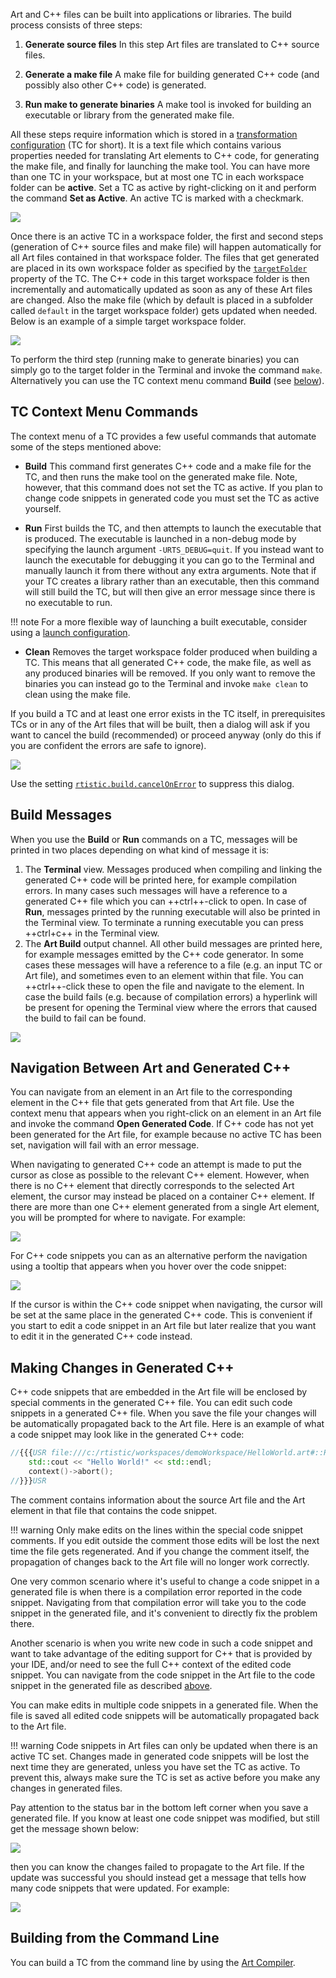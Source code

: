 Art and C++ files can be built into applications or libraries. The build process consists of three steps:

1. **Generate source files**
In this step Art files are translated to C++ source files. 

2. **Generate a make file**
A make file for building generated C++ code (and possibly also other C++ code) is generated.

3. **Run make to generate binaries**
A make tool is invoked for building an executable or library from the generated make file.

All these steps require information which is stored in a [transformation configuration](transformation-configurations.md) (TC for short). It is a text file which contains various properties needed for translating Art elements to C++ code, for generating the make file, and finally for launching the make tool. You can have more than one TC in your workspace, but at most one TC in each workspace folder can be **active**. Set a TC as active by right-clicking on it and perform the command **Set as Active**. An active TC is marked with a checkmark.

![](images/active-tc.png)

Once there is an active TC in a workspace folder, the first and second steps (generation of C++ source files and make file) will happen automatically for all Art files contained in that workspace folder. The files that get generated are placed in its own workspace folder as specified by the [`targetFolder`](transformation-configurations.md#targetfolder) property of the TC. The C++ code in this target workspace folder is then incrementally and automatically updated as soon as any of these Art files are changed. Also the make file (which by default is placed in a subfolder called `default` in the target workspace folder) gets updated when needed. Below is an example of a simple target workspace folder.

![](images/target-workspace-folder.png)

To perform the third step (running make to generate binaries) you can simply go to the target folder in the Terminal and invoke the command `make`. Alternatively you can use the TC context menu command **Build** (see [below](#tc-context-menu-commands)).

## TC Context Menu Commands
The context menu of a TC provides a few useful commands that automate some of the steps mentioned above:

* **Build**
This command first generates C++ code and a make file for the TC, and then runs the make tool on the generated make file. Note, however, that this command does not set the TC as active. If you plan to change code snippets in generated code you must set the TC as active yourself.

* **Run**
First builds the TC, and then attempts to launch the executable that is produced. The executable is launched in a non-debug mode by specifying the launch argument `-URTS_DEBUG=quit`. If you instead want to launch the executable for debugging it you can go to the Terminal and manually launch it from there without any extra arguments. Note that if your TC creates a library rather than an executable, then this command will still build the TC, but will then give an error message since there is no executable to run. 

!!! note
    For a more flexible way of launching a built executable, consider using a [launch configuration](launch-configurations.md).

* **Clean**
Removes the target workspace folder produced when building a TC. This means that all generated C++ code, the make file, as well as any produced binaries will be removed. If you only want to remove the binaries you can instead go to the Terminal and invoke `make clean` to clean using the make file.

If you build a TC and at least one error exists in the TC itself, in prerequisites TCs or in any of the Art files that will be built, then a dialog will ask if you want to cancel the build (recommended) or proceed anyway (only do this if you are confident the errors are safe to ignore).

![](images/cancel-build.png)

Use the setting [`rtistic.build.cancelOnError`](../settings.md#cancel-on-error) to suppress this dialog.

## Build Messages
When you use the **Build** or **Run** commands on a TC, messages will be printed in two places depending on what kind of message it is:

1. The **Terminal** view. Messages produced when compiling and linking the generated C++ code will be printed here, for example compilation errors. In many cases such messages will have a reference to a generated C++ file which you can ++ctrl++-click to open. In case of **Run**, messages printed by the running executable will also be printed in the Terminal view. To terminate a running executable you can press ++ctrl+c++ in the Terminal view.
2. The **Art Build** output channel. All other build messages are printed here, for example messages emitted by the C++ code generator. In some cases these messages will have a reference to a file (e.g. an input TC or Art file), and sometimes even to an element within that file. You can ++ctrl++-click these to open the file and navigate to the element. In case the build fails (e.g. because of compilation errors) a hyperlink will be present for opening the Terminal view where the errors that caused the build to fail can be found.

![](images/art-build-output.png)

## Navigation Between Art and Generated C++
You can navigate from an element in an Art file to the corresponding element in the C++ file that gets generated from that Art file. Use the context menu that appears when you right-click on an element in an Art file and invoke the command **Open Generated Code**. If C++ code has not yet been generated for the Art file, for example because no active TC has been set, navigation will fail with an error message.

When navigating to generated C++ code an attempt is made to put the cursor as close as possible to the relevant C++ element. However, when there is no C++ element that directly corresponds to the selected Art element, the cursor may instead be placed on a container C++ element. If there are more than one C++ element generated from a single Art element, you will be prompted for where to navigate. For example:

![](images/multiple-cpp-elements-navigation.png)

For C++ code snippets you can as an alternative perform the navigation using a tooltip that appears when you hover over the code snippet:

![](images/navigate-cpp-tooltip.png)

If the cursor is within the C++ code snippet when navigating, the cursor will be set at the same place in the generated C++ code. This is convenient if you start to edit a code snippet in an Art file but later realize that you want to edit it in the generated C++ code instead.

## Making Changes in Generated C++
C++ code snippets that are embedded in the Art file will be enclosed by special comments in the generated C++ file. You can edit such code snippets in a generated C++ file. When you save the file your changes will be automatically propagated back to the Art file. Here is an example of what a code snippet may look like in the generated C++ code:

``` cpp
//{{{USR file:///c:/rtistic/workspaces/demoWorkspace/HelloWorld.art#::HelloWorld::<TopStateMachine>::<TriggeredTransition_5>::<Effect>
    std::cout << "Hello World!" << std::endl;
    context()->abort();
//}}}USR
```

The comment contains information about the source Art file and the Art element in that file that contains the code snippet.

!!! warning 
    Only make edits on the lines within the special code snippet comments. If you edit outside the comment those edits will be lost the next time the file gets regenerated. And if you change the comment itself, the propagation of changes back to the Art file will no longer work correctly.

One very common scenario where it's useful to change a code snippet in a generated file is when there is a compilation error reported in the code snippet. Navigating from that compilation error will take you to the code snippet in the generated file, and it's convenient to directly fix the problem there.

Another scenario is when you write new code in such a code snippet and want to take advantage of the editing support for C++ that is provided by your IDE, and/or need to see the full C++ context of the edited code snippet. You can navigate from the code snippet in the Art file to the code snippet in the generated file as described [above](#navigation-between-art-and-generated-c).

You can make edits in multiple code snippets in a generated file. When the file is saved all edited code snippets will be automatically propagated back to the Art file.

!!! warning 
    Code snippets in Art files can only be updated when there is an active TC set. Changes made in generated code snippets will be lost the next time they are generated, unless you have set the TC as active. To prevent this, always make sure the TC is set as active before you make any changes in generated files. 
    
Pay attention to the status bar in the bottom left corner when you save a generated file. If you know at least one code snippet was modified, but still get the message shown below:

![](images/no-code-snippets-updated.png)

then you can know the changes failed to propagate to the Art file. If the update was successful you should instead get a message that tells how many code snippets that were updated. For example:

![](images/one-code-snippets-updated.png)

## Building from the Command Line
You can build a TC from the command line by using the [Art Compiler](art-compiler.md).
